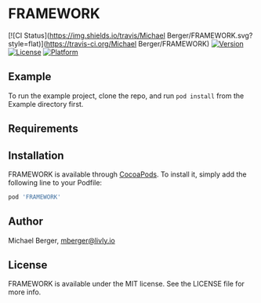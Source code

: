 # FRAMEWORK

[![CI Status](https://img.shields.io/travis/Michael Berger/FRAMEWORK.svg?style=flat)](https://travis-ci.org/Michael Berger/FRAMEWORK)
[![Version](https://img.shields.io/cocoapods/v/FRAMEWORK.svg?style=flat)](https://cocoapods.org/pods/FRAMEWORK)
[![License](https://img.shields.io/cocoapods/l/FRAMEWORK.svg?style=flat)](https://cocoapods.org/pods/FRAMEWORK)
[![Platform](https://img.shields.io/cocoapods/p/FRAMEWORK.svg?style=flat)](https://cocoapods.org/pods/FRAMEWORK)

## Example

To run the example project, clone the repo, and run `pod install` from the Example directory first.

## Requirements

## Installation

FRAMEWORK is available through [CocoaPods](https://cocoapods.org). To install
it, simply add the following line to your Podfile:

```ruby
pod 'FRAMEWORK'
```

## Author

Michael Berger, mberger@livly.io

## License

FRAMEWORK is available under the MIT license. See the LICENSE file for more info.
